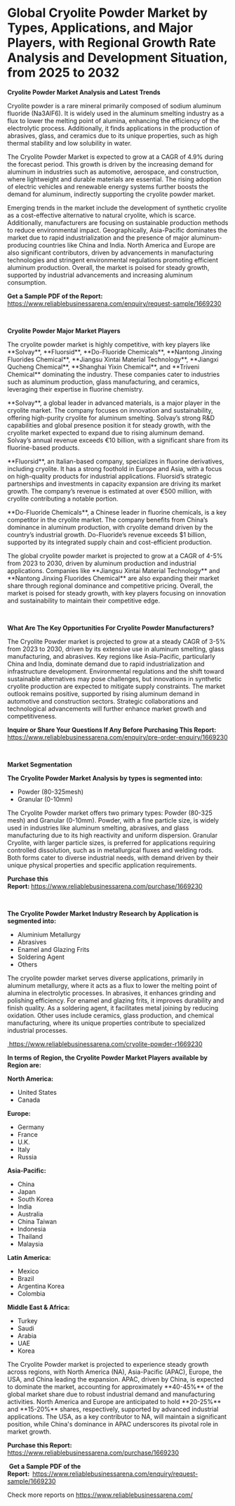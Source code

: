 <p><h1>Global Cryolite Powder Market by Types, Applications, and Major Players, with Regional Growth Rate Analysis and Development Situation, from 2025 to 2032</h1></p><p><strong>Cryolite Powder Market Analysis and Latest Trends</strong></p>
<p><p>Cryolite powder is a rare mineral primarily composed of sodium aluminum fluoride (Na3AlF6). It is widely used in the aluminum smelting industry as a flux to lower the melting point of alumina, enhancing the efficiency of the electrolytic process. Additionally, it finds applications in the production of abrasives, glass, and ceramics due to its unique properties, such as high thermal stability and low solubility in water.</p><p>The Cryolite Powder Market is expected to grow at a CAGR of 4.9% during the forecast period. This growth is driven by the increasing demand for aluminum in industries such as automotive, aerospace, and construction, where lightweight and durable materials are essential. The rising adoption of electric vehicles and renewable energy systems further boosts the demand for aluminum, indirectly supporting the cryolite powder market.</p><p>Emerging trends in the market include the development of synthetic cryolite as a cost-effective alternative to natural cryolite, which is scarce. Additionally, manufacturers are focusing on sustainable production methods to reduce environmental impact. Geographically, Asia-Pacific dominates the market due to rapid industrialization and the presence of major aluminum-producing countries like China and India. North America and Europe are also significant contributors, driven by advancements in manufacturing technologies and stringent environmental regulations promoting efficient aluminum production. Overall, the market is poised for steady growth, supported by industrial advancements and increasing aluminum consumption.</p></p>
<p><strong>Get a Sample PDF of the Report:&nbsp;</strong> <a href="https://www.reliablebusinessarena.com/enquiry/request-sample/1669230?utm_campaign=2235&utm_medium=2&utm_source=Github&utm_content=ia&utm_term=26012025&utm_id=cryolite-powder">https://www.reliablebusinessarena.com/enquiry/request-sample/1669230</a></p>
<p>&nbsp;</p>
<p><strong>Cryolite Powder Major Market Players</strong></p>
<p><p>The cryolite powder market is highly competitive, with key players like **Solvay**, **Fluorsid**, **Do-Fluoride Chemicals**, **Nantong Jinxing Fluorides Chemical**, **Jiangsu Xintai Material Technology**, **Jiangxi Qucheng Chemical**, **Shanghai Yixin Chemical**, and **Triveni Chemical** dominating the industry. These companies cater to industries such as aluminum production, glass manufacturing, and ceramics, leveraging their expertise in fluorine chemistry.</p><p>**Solvay**, a global leader in advanced materials, is a major player in the cryolite market. The company focuses on innovation and sustainability, offering high-purity cryolite for aluminum smelting. Solvay’s strong R&D capabilities and global presence position it for steady growth, with the cryolite market expected to expand due to rising aluminum demand. Solvay’s annual revenue exceeds €10 billion, with a significant share from its fluorine-based products.</p><p>**Fluorsid**, an Italian-based company, specializes in fluorine derivatives, including cryolite. It has a strong foothold in Europe and Asia, with a focus on high-quality products for industrial applications. Fluorsid’s strategic partnerships and investments in capacity expansion are driving its market growth. The company’s revenue is estimated at over €500 million, with cryolite contributing a notable portion.</p><p>**Do-Fluoride Chemicals**, a Chinese leader in fluorine chemicals, is a key competitor in the cryolite market. The company benefits from China’s dominance in aluminum production, with cryolite demand driven by the country’s industrial growth. Do-Fluoride’s revenue exceeds $1 billion, supported by its integrated supply chain and cost-efficient production.</p><p>The global cryolite powder market is projected to grow at a CAGR of 4-5% from 2023 to 2030, driven by aluminum production and industrial applications. Companies like **Jiangsu Xintai Material Technology** and **Nantong Jinxing Fluorides Chemical** are also expanding their market share through regional dominance and competitive pricing. Overall, the market is poised for steady growth, with key players focusing on innovation and sustainability to maintain their competitive edge.</p></p>
<p>&nbsp;</p>
<p><strong>What Are The Key Opportunities For Cryolite Powder Manufacturers?</strong></p>
<p><p>The Cryolite Powder market is projected to grow at a steady CAGR of 3-5% from 2023 to 2030, driven by its extensive use in aluminum smelting, glass manufacturing, and abrasives. Key regions like Asia-Pacific, particularly China and India, dominate demand due to rapid industrialization and infrastructure development. Environmental regulations and the shift toward sustainable alternatives may pose challenges, but innovations in synthetic cryolite production are expected to mitigate supply constraints. The market outlook remains positive, supported by rising aluminum demand in automotive and construction sectors. Strategic collaborations and technological advancements will further enhance market growth and competitiveness.</p></p>
<p><strong>Inquire or Share Your Questions If Any Before Purchasing This Report:</strong> <a href="https://www.reliablebusinessarena.com/enquiry/pre-order-enquiry/1669230?utm_campaign=2235&utm_medium=2&utm_source=Github&utm_content=ia&utm_term=26012025&utm_id=cryolite-powder">https://www.reliablebusinessarena.com/enquiry/pre-order-enquiry/1669230</a></p>
<p>&nbsp;</p>
<p><strong>Market Segmentation</strong></p>
<p><strong>The Cryolite Powder Market Analysis by types is segmented into:</strong></p>
<p><ul><li>Powder (80-325mesh)</li><li>Granular (0-10mm)</li></ul></p>
<p><p>The Cryolite Powder market offers two primary types: Powder (80-325 mesh) and Granular (0-10mm). Powder, with a fine particle size, is widely used in industries like aluminum smelting, abrasives, and glass manufacturing due to its high reactivity and uniform dispersion. Granular Cryolite, with larger particle sizes, is preferred for applications requiring controlled dissolution, such as in metallurgical fluxes and welding rods. Both forms cater to diverse industrial needs, with demand driven by their unique physical properties and specific application requirements.</p></p>
<p><strong>Purchase this Report:&nbsp;</strong><a href="https://www.reliablebusinessarena.com/purchase/1669230?utm_campaign=2235&utm_medium=2&utm_source=Github&utm_content=ia&utm_term=26012025&utm_id=cryolite-powder">https://www.reliablebusinessarena.com/purchase/1669230</a></p>
<p>&nbsp;</p>
<p><strong>The Cryolite Powder Market Industry Research by Application is segmented into:</strong></p>
<p><ul><li>Aluminium Metallurgy</li><li>Abrasives</li><li>Enamel and Glazing Frits</li><li>Soldering Agent</li><li>Others</li></ul></p>
<p><p>The cryolite powder market serves diverse applications, primarily in aluminum metallurgy, where it acts as a flux to lower the melting point of alumina in electrolytic processes. In abrasives, it enhances grinding and polishing efficiency. For enamel and glazing frits, it improves durability and finish quality. As a soldering agent, it facilitates metal joining by reducing oxidation. Other uses include ceramics, glass production, and chemical manufacturing, where its unique properties contribute to specialized industrial processes.</p></p>
<p><a href="https://www.reliablebusinessarena.com/cryolite-powder-r1669230?utm_campaign=2235&utm_medium=2&utm_source=Github&utm_content=ia&utm_term=26012025&utm_id=cryolite-powder">&nbsp;https://www.reliablebusinessarena.com/cryolite-powder-r1669230</a></p>
<p><strong>In terms of Region, the Cryolite Powder Market Players available by Region are:</strong></p>
<p>
    <p> <strong> North America: </strong>
        <ul>
            <li>United States</li>
            <li>Canada</li>
        </ul>
        </p> 
    <p> <strong> Europe: </strong>
        <ul>
            <li>Germany</li>
            <li>France</li>
            <li>U.K.</li>
            <li>Italy</li>
            <li>Russia</li>
        </ul>
        </p> 
    <p> <strong> Asia-Pacific: </strong>
        <ul>
            <li>China</li>
            <li>Japan</li>
            <li>South Korea</li>
            <li>India</li>
            <li>Australia</li>
            <li>China Taiwan</li>
            <li>Indonesia</li>
            <li>Thailand</li>
            <li>Malaysia</li>
        </ul>
        </p> 
    <p> <strong> Latin America: </strong>
        <ul>
            <li>Mexico</li>
            <li>Brazil</li>
            <li>Argentina Korea</li>
            <li>Colombia</li>
        </ul>
        </p> 
    <p> <strong> Middle East & Africa: </strong>
        <ul>
            <li>Turkey</li>
            <li>Saudi</li>
            <li>Arabia</li>
            <li>UAE</li>
            <li>Korea</li>
        </ul>
    </p>
    </p>
<p><p>The Cryolite Powder market is projected to experience steady growth across regions, with North America (NA), Asia-Pacific (APAC), Europe, the USA, and China leading the expansion. APAC, driven by China, is expected to dominate the market, accounting for approximately **40-45%** of the global market share due to robust industrial demand and manufacturing activities. North America and Europe are anticipated to hold **20-25%** and **15-20%** shares, respectively, supported by advanced industrial applications. The USA, as a key contributor to NA, will maintain a significant position, while China's dominance in APAC underscores its pivotal role in market growth.</p></p>
<p><strong>Purchase this Report: </strong><a href="https://www.reliablebusinessarena.com/purchase/1669230?utm_campaign=2235&utm_medium=2&utm_source=Github&utm_content=ia&utm_term=26012025&utm_id=cryolite-powder">https://www.reliablebusinessarena.com/purchase/1669230</a></p>
<p>&nbsp;<strong>Get a Sample PDF of the Report:&nbsp;&nbsp;</strong><a href="https://www.reliablebusinessarena.com/enquiry/request-sample/1669230?utm_campaign=2235&utm_medium=2&utm_source=Github&utm_content=ia&utm_term=26012025&utm_id=cryolite-powder">https://www.reliablebusinessarena.com/enquiry/request-sample/1669230</a></p>
<p><strong></strong></p>
<p>Check more reports on <a href="https://www.reliablebusinessarena.com/?utm_campaign=2235&utm_medium=2&utm_source=Github&utm_content=ia&utm_term=26012025&utm_id=cryolite-powder">https://www.reliablebusinessarena.com/</a></p>